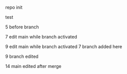 repo init

test

5 before branch

7 edit main while branch activated

9 edit main while branch activated
7 branch added here

9 branch edited

14 main edited after merge